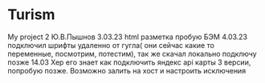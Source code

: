 # Turism
My project 2
Ю.В.Пышнов
3.03.23 html разметка пробую БЭМ
4.03.23 подключил шрифты удаленно от гугла( они сейчас какие то переменные, посмотрим, потестим), так же скачал локально подключу позже 
14.03 Хер его знает как подключить яндекс api карты 3 версии, попробую позже. Возможно залить на хост и настроить исключения